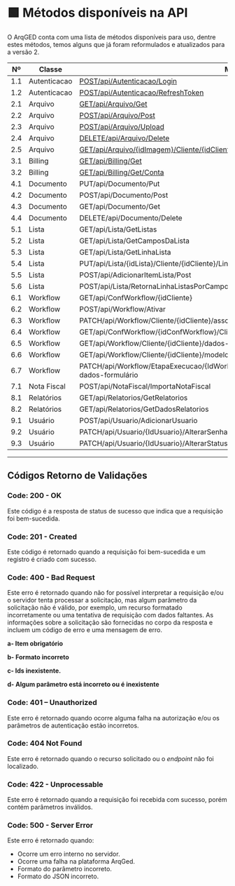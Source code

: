 # 🟩 Métodos disponíveis na API

O ArqGED conta com uma lista de métodos disponíveis para uso, dentre estes métodos, temos alguns que já foram reformulados e atualizados para a versão 2.

<table><thead><tr><th width="92">Nº</th><th width="138">Classe</th><th width="354">Método</th><th width="101">Versão</th><th>Status</th></tr></thead><tbody><tr><td>1.1</td><td>Autenticacao</td><td><a href="1.-autenticacao.md#id-1.1-post-api-autenticacao-login">POST/api/Autenticacao/Login</a></td><td>1</td><td></td></tr><tr><td>1.2</td><td>Autenticacao</td><td><a href="1.-autenticacao.md#id-1.2-post-api-autenticacao-refreshtoken">POST/api/Autenticacao/RefreshToken</a></td><td>1</td><td></td></tr><tr><td>2.1</td><td>Arquivo</td><td><a href="2.-arquivo.md#id-2.1-get-api-arquivo-get">GET/api/Arquivo/Get</a></td><td>1</td><td></td></tr><tr><td>2.2</td><td>Arquivo</td><td><a href="2.-arquivo.md#id-2.2-post-api-arquivo-post">POST/api/Arquivo/Post</a></td><td>1</td><td></td></tr><tr><td>2.3</td><td>Arquivo</td><td><a href="2.-arquivo.md#id-2.3-post-api-arquivo-upload">POST/api/Arquivo/Upload</a></td><td>1</td><td></td></tr><tr><td>2.4</td><td>Arquivo</td><td><a href="2.-arquivo.md#id-2.4-delete-api-arquivo-delete">DELETE/api/Arquivo/Delete</a></td><td>1</td><td></td></tr><tr><td>2.5</td><td>Arquivo</td><td><a href="2.-arquivo.md#id-2.5-get-api-arquivo-idimagem-cliente-idcliente">GET/api/Arquivo/{idImagem}/Cliente/{idCliente}</a></td><td>1</td><td></td></tr><tr><td>3.1</td><td>Billing</td><td><a href="3.-billing.md#id-3.1-get-api-billing-get">GET/api/Billing/Get</a></td><td>1</td><td></td></tr><tr><td>3.2</td><td>Billing</td><td><a href="3.-billing.md#id-3.2-get-api-billing-get-conta">GET/api/Billing/Get/Conta</a></td><td>1</td><td></td></tr><tr><td>4.1</td><td>Documento</td><td>PUT/api/Documento/Put</td><td>1</td><td></td></tr><tr><td>4.2</td><td>Documento</td><td>POST/api/Documento/Post</td><td>1</td><td></td></tr><tr><td>4.3</td><td>Documento</td><td>GET/api/Documento/Get</td><td>1</td><td></td></tr><tr><td>4.4</td><td>Documento</td><td>DELETE/api/Documento/Delete</td><td>1</td><td></td></tr><tr><td>5.1</td><td>Lista</td><td>GET/api/Lista/GetListas</td><td>1</td><td></td></tr><tr><td>5.2</td><td>Lista</td><td>GET/api/Lista/GetCamposDaLista</td><td>1</td><td></td></tr><tr><td>5.3</td><td>Lista</td><td>GET/api/Lista/GetLinhaLista</td><td>1</td><td></td></tr><tr><td>5.4</td><td>Lista</td><td>PUT/api/Lista/{idLista}/Cliente/{idCliente}/LinhaLista/{idLinhaLista}</td><td>1</td><td></td></tr><tr><td>5.5</td><td>Lista</td><td>POST/api/AdicionarItemLista/Post</td><td>1</td><td></td></tr><tr><td>5.6</td><td>Lista</td><td>POST/api/Lista/RetornaLinhaListasPorCampoValor/{idLista}/{idUnidade}/{idCliente}</td><td>1</td><td></td></tr><tr><td>6.1</td><td>Workflow</td><td>GET/api/ConfWorkflow/{idCliente}</td><td>1</td><td></td></tr><tr><td>6.2</td><td>Workflow</td><td>POST/api/Workflow/Ativar</td><td>1</td><td></td></tr><tr><td>6.3</td><td>Workflow</td><td>PATCH/api/Workflow/Cliente/{idCliente}/associar-documentos</td><td>1</td><td></td></tr><tr><td>6.4</td><td>Workflow</td><td>GET/api/ConfWorkflow/{idConfWorkflow}/Cliente/{idCliente}/fluxos-ativados</td><td>1</td><td></td></tr><tr><td>6.5</td><td>Workflow</td><td>GET/api/Workflow/Cliente/{idCliente}/dados-fluxo</td><td>1</td><td></td></tr><tr><td>6.6</td><td>Workflow</td><td>GET/api/Workflow/Cliente/{idCliente}/modelo-fluxo</td><td>1</td><td></td></tr><tr><td>6.7</td><td>Workflow</td><td>PATCH/api/Workflow/EtapaExecucao/{IdWorkflowEtapaExecucao}/Cliente/{idCliente}/atualizar-dados-formulário</td><td>1</td><td></td></tr><tr><td>7.1</td><td>Nota Fiscal</td><td>POST/api/NotaFiscal/ImportaNotaFiscal</td><td>1</td><td></td></tr><tr><td>8.1</td><td>Relatórios</td><td>GET/api/Relatorios/GetRelatorios</td><td>1</td><td></td></tr><tr><td>8.2</td><td>Relatórios</td><td>GET/api/Relatorios/GetDadosRelatorios</td><td>1</td><td></td></tr><tr><td>9.1</td><td>Usuário</td><td>POST/api/Usuario/AdicionarUsuario</td><td>1</td><td></td></tr><tr><td>9.2</td><td>Usuário</td><td>PATCH/api/Usuario/{IdUsuario}/AlterarSenhaUsuario</td><td>1</td><td></td></tr><tr><td>9.3</td><td>Usuário</td><td>PATCH/api/Usuario/{IdUsuario}/AlterarStatusUsuario</td><td>1</td><td></td></tr></tbody></table>

***

## Códigos Retorno de Validações

### Code: 200 - OK

Este código é a resposta de status de sucesso que indica que a requisição foi bem-sucedida.

### Code: 201 - Created

Este código é retornado quando a requisição foi bem-sucedida e um registro é criado com sucesso.

### Code: 400 - Bad Request

Este erro é retornado quando não for possível interpretar a requisição e/ou o servidor tenta processar a solicitação, mas algum parâmetro da solicitação não é válido, por exemplo, um recurso formatado incorretamente ou uma tentativa de requisição com dados faltantes. As informações sobre a solicitação são fornecidas no corpo da resposta e incluem um código de erro e uma mensagem de erro.

**a-      Item obrigatório**

**b-      Formato incorreto**

**c-       Ids inexistente.**

**d-      Algum parâmetro está incorreto ou é inexistente**

### Code: 401 – Unauthorized

Este erro é retornado quando ocorre alguma falha na autorização e/ou os parâmetros de autenticação estão incorretos.

### Code: 404 Not Found

Este erro é retornado quando o recurso solicitado ou o _endpoint_ não foi localizado.

### Code: 422 - Unprocessable

Este erro é retornado quando a requisição foi recebida com sucesso, porém contém parâmetros inválidos.

### Code: 500  - Server Error

Este erro é retornado quando:

* Ocorre um erro interno no servidor.
* Ocorre uma falha na plataforma ArqGed.
* Formato do parâmetro incorreto.
* Formato do JSON incorreto.

&#x20;
